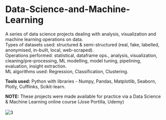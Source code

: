 # Data-Science-and-Machine-Learning

A series of data science projects dealing with analysis, visualization and machine learning operations on data.\
Types of datasets used: structured & semi-structured (real, fake, labelled, anonymised, in-built, local, web-scraped).\
Operations performed: statistical, dataframe ops., analysis, visualization, cleaning/pre-processing, ML modelling, model tuning, pipelining, evaluation, insight extraction.\
ML algorithms used: Regression, Classification, Clustering. 

**Tools used:**
Python with libraries - Numpy, Pandas, Matplotlib, Seaborn, Plotly, Cufflinks, Scikit-learn.

**NOTE:**
These projects were made available for practice via a Data Science & Machine Learning online course (Jose Portilla, Udemy) 
\
\
![3](https://user-images.githubusercontent.com/98735612/158192577-f0a56c73-414c-4e22-82e0-1e8080800582.png)

